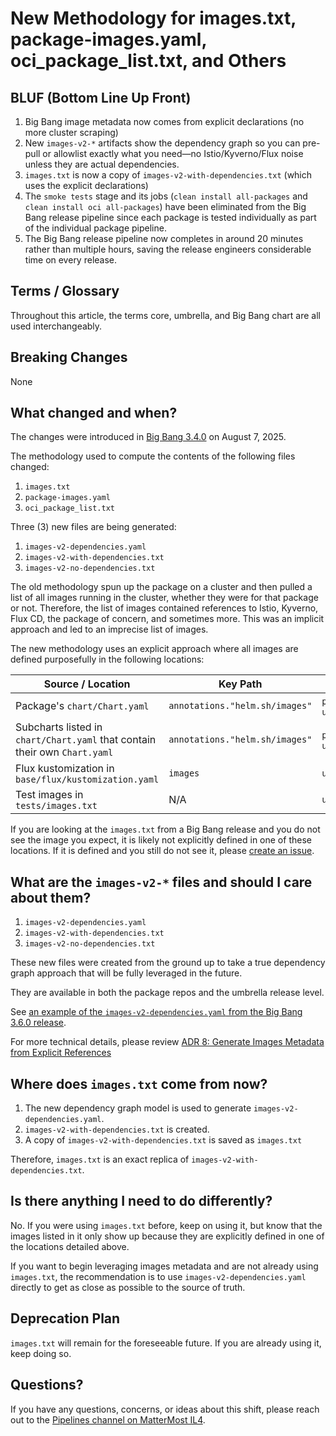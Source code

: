 # New Methodology for images.txt, package-images.yaml, oci_package_list.txt, and Others

## BLUF (Bottom Line Up Front)

1. Big Bang image metadata now comes from explicit declarations (no more cluster scraping)
2. New `images-v2-*` artifacts show the dependency graph so you can pre-pull or allowlist exactly what you need—no Istio/Kyverno/Flux noise unless they are actual dependencies.
3. `images.txt` is now a copy of `images-v2-with-dependencies.txt` (which uses the explicit declarations)
4. The `smoke tests` stage and its jobs (`clean install all-packages` and `clean install oci all-packages`) have been eliminated from the Big Bang release pipeline since each package is tested individually as part of the individual package pipeline.
5. The Big Bang release pipeline now completes in around 20 minutes rather than multiple hours, saving the release engineers considerable time on every release.

## Terms / Glossary

Throughout this article, the terms core, umbrella, and Big Bang chart are all used interchangeably.

## Breaking Changes

None

## What changed and when?

The changes were introduced in [Big Bang 3.4.0](https://repo1.dso.mil/big-bang/bigbang/-/releases/3.4.0) on August
7, 2025.

The methodology used to compute the contents of the following files changed:

1. `images.txt`
2. `package-images.yaml`
3. `oci_package_list.txt`

Three (3) new files are being generated:

1. `images-v2-dependencies.yaml`
2. `images-v2-with-dependencies.txt`
3. `images-v2-no-dependencies.txt`

The old methodology spun up the package on a cluster and then pulled a list of all images running in the cluster,
whether they were for that package or not.
Therefore, the list of images contained references to Istio, Kyverno, Flux CD, the package of concern, and sometimes
more.
This was an implicit approach and led to an imprecise list of images.

The new methodology uses an explicit approach where all images are defined purposefully in the following locations:

| Source / Location                                                          | Key Path                       | Scope                 | Example                                                                                                                |
|----------------------------------------------------------------------------|--------------------------------|-----------------------|------------------------------------------------------------------------------------------------------------------------|
| Package's `chart/Chart.yaml`                                               | `annotations."helm.sh/images"` | `package`, `umbrella` | [Example](https://repo1.dso.mil/big-bang/product/packages/argocd/-/blob/8.3.4-bb.0/chart/Chart.yaml?ref_type=tags#L42) |
| Subcharts listed in `chart/Chart.yaml` that contain their own `Chart.yaml` | `annotations."helm.sh/images"` | `package`, `umbrella` |                                                                                                                        |
| Flux kustomization in `base/flux/kustomization.yaml`                       | `images`                       | `umbrella`            | [Example](https://repo1.dso.mil/big-bang/bigbang/-/blob/3.6.0/base/flux/kustomization.yaml?ref_type=tags#L6)           |
| Test images in `tests/images.txt`                                          | N/A                            | `umbrella`            | [Example](https://repo1.dso.mil/big-bang/bigbang/-/blob/3.6.0/tests/images.txt?ref_type=tags)                          |

If you are looking at the `images.txt` from a Big Bang release and you do not see the image you expect, it is likely not
explicitly defined in one of these locations.
If it is defined and you still do not see it, please
[create an issue](https://repo1.dso.mil/big-bang/bigbang/-/issues/new).

## What are the `images-v2-*` files and should I care about them?

1. `images-v2-dependencies.yaml`
2. `images-v2-with-dependencies.txt`
3. `images-v2-no-dependencies.txt`

These new files were created from the ground up to take a true dependency graph approach that will be fully leveraged in
the future.

They are available in both the package repos and the umbrella release level.

See [an example of the `images-v2-dependencies.yaml` from the Big Bang 3.6.0 release](https://umbrella-bigbang-releases.s3-us-gov-west-1.amazonaws.com/umbrella/3.6.0/images-v2-dependencies.yaml).

For more technical details, please review [ADR 8: Generate Images Metadata from Explicit References](../docs/adrs/0008-generate-images-metadata-from-explicit-container-image-references.md)

## Where does `images.txt` come from now?

1. The new dependency graph model is used to generate `images-v2-dependencies.yaml`.
2. `images-v2-with-dependencies.txt` is created.
3. A copy of `images-v2-with-dependencies.txt` is saved as `images.txt`

Therefore, `images.txt` is an exact replica of `images-v2-with-dependencies.txt`.

## Is there anything I need to do differently?

No. If you were using `images.txt` before, keep on using it, but know that the images listed in it only show up because
they are explicitly defined in one of the locations detailed above.

If you want to begin leveraging images metadata and are not already using `images.txt`, the recommendation is to use
`images-v2-dependencies.yaml` directly to get as close as possible to the source of truth.

## Deprecation Plan

`images.txt` will remain for the foreseeable future. If you are already using it, keep doing so.

## Questions?

If you have any questions, concerns, or ideas about this shift, please reach out to the
[Pipelines channel on MatterMost IL4](https://chat.il4.dso.mil/p1-big-bang/channels/pipelines--infrastructure).
